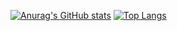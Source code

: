 [![Anurag's GitHub stats](https://github-readme-stats.vercel.app/api?username=callumJohnG&show_icons=true&theme=transparent&count_private=true)](https://github.com/callumJohnG/github-readme-stats)
[![Top Langs](https://github-readme-stats.vercel.app/api/top-langs/?username=callumJohnG&layout=compact&theme=transparent)](https://github.com/callumJohnG/github-readme-stats)
